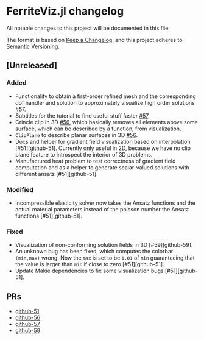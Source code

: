 # FerriteViz.jl changelog

All notable changes to this project will be documented in this file.

The format is based on [Keep a Changelog](https://keepachangelog.com/en/1.0.0/),
and this project adheres to [Semantic Versioning](https://semver.org/spec/v2.0.0.html).

## [Unreleased]
### Added
 - Functionality to obtain a first-order refined mesh and the corresponding
   dof handler and solution to approximately visualize high order solutions [#57](github-57).
 - Subtitles for the tutorial to find useful stuff faster [#57](github-57).
 - Crincle clip in 3D [#56](github-56), which basically removes all elements above some surface,
   which can be described by a function, from visualization.
 - `ClipPlane` to describe planar surfaces in 3D [#56](github-56).
 - Docs and helper for gradient field visualization based on interpolation [#51][github-51].
   Currently only useful in 2D, because we have no clip plane feature to introspect the interior
   of 3D problems.
 - Manufactured heat problem to test correctness of gradient field computation and as a
   helper to generate scalar-valued solutions with different ansatz [#51][github-51].

### Modified
 - Incompressible elasticity solver now takes the Ansatz functions and the actual material
   parameters instead of the poisson number the Ansatz functions [#51][github-51].

### Fixed
 - Visualization of non-conforming solution fields in 3D [#59][github-59].
 - An unknown bug has been fixed, which computes the colorbar `(min,max)` wrong. Now the `max` is
   set to be `1.01` of `min` guaranteeing that the value is larger than `min` if close to zero [#51][github-51].
 - Update Makie dependencies to fix some visualization bugs [#51][github-51].

## PRs
* [github-51](https://github.com/Ferrite-FEM/Ferrite.jl/pull/51)
* [github-56](https://github.com/Ferrite-FEM/Ferrite.jl/pull/56)
* [github-57](https://github.com/Ferrite-FEM/Ferrite.jl/pull/57)
* [github-59](https://github.com/Ferrite-FEM/Ferrite.jl/pull/59)
